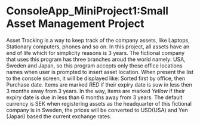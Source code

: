 # ConsoleApp_MiniProject1:Small Asset Management Project 
Asset Tracking is a way to keep track of the company assets, like Laptops, Stationary computers, phones and so on.  In this project, all assets have an end of life which for simplicity reasons is 3 years. 
The fictional company that uses this program has three branches aroud the world namely: USA, Sweden and Japan, so this program accepts only these office locations names when user is prompted to insert asset location.  When present the list to the console screen, it will be displayed like: Sorted first by office, then Purchase date. 
Items are marked *RED* if their expiry date is suw in less then 3 months away from 3 years. In the way, items are marked *Yellow* if their expiry date is due in less than 6 months away from 3 years. 
The default currency is SEK when registering assets as the headquarter of this fictional company is in Sweden, the prices will be converted to USD(USA) and Yen (Japan) based the current exchange rates.

